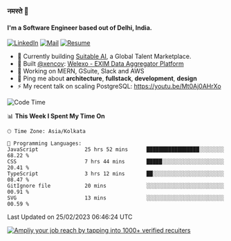 ### नमस्ते 🙏

#### I'm a Software Engineer based out of Delhi, India.

[![LinkedIn](https://img.shields.io/badge/linkedin-%230077B5.svg)](https://linkedin.com/in/sambhav2612)
[![Mail](https://img.shields.io/badge/gmail-D14836)](mailto:sambhavjain2612@gmail.com)
[![Resume](https://img.shields.io/badge/resume-%23#FFFF00.svg)](https://mega.nz/file/IjA3yaoB#BFfQg1-aKva0piAd_wWs8Hf5dlnYRQ2ZkwtYwNMzBhA)

- 🏢 Currently building [Suitable AI](https://suitable.ai), a Global Talent Marketplace.
- 💅 Built [@xencov](https://github.com/xencov): [Welexo - EXIM Data Aggregator Platform](https://welexo.com)
- 🌱 Working on MERN, GSuite, Slack and AWS
- 💬 Ping me about **architecture**, **fullstack**, **development**, **design**
- ⚡️ My recent talk on scaling PostgreSQL: https://youtu.be/Mt0Aj0AHrXo

<!--START_SECTION:waka-->
![Code Time](http://img.shields.io/badge/Code%20Time-3%2C191%20hrs%2013%20mins-blue)

📊 **This Week I Spent My Time On** 

```text
🕑︎ Time Zone: Asia/Kolkata

💬 Programming Languages: 
JavaScript               25 hrs 52 mins      █████████████████░░░░░░░░   68.22 % 
CSS                      7 hrs 44 mins       █████░░░░░░░░░░░░░░░░░░░░   20.41 % 
TypeScript               3 hrs 12 mins       ██░░░░░░░░░░░░░░░░░░░░░░░   08.47 % 
GitIgnore file           20 mins             ░░░░░░░░░░░░░░░░░░░░░░░░░   00.91 % 
SVG                      13 mins             ░░░░░░░░░░░░░░░░░░░░░░░░░   00.59 % 
```


 Last Updated on 25/02/2023 06:46:24 UTC
<!--END_SECTION:waka-->

[![Ampliy your job reach by tapping into 1000+ verified recuiters](https://user-images.githubusercontent.com/19583619/212717528-45b497fd-e886-4452-90fe-93829667bd63.png)](https://app.suitable.ai/login)

